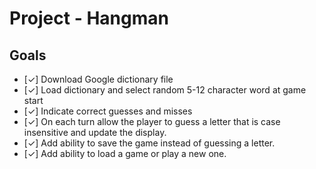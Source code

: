# Project - Hangman

## Goals
- [&check;] Download Google dictionary file
- [&check;] Load dictionary and select random 5-12 character word at game start
- [&check;] Indicate correct guesses and misses
- [&check;] On each turn allow the player to guess a letter that is case insensitive and update the display.
- [&check;] Add ability to save the game instead of guessing a letter.
- [&check;] Add ability to load a game or play a new one.